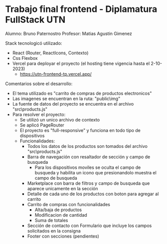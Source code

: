 # Trabajo final frontend - Diplamatura FullStack UTN
Alumno: Bruno Paternostro 
Profesor: Matias Agustin Gimenez

Stack tecnologicó utilizado:
- React (Router, ReactIcons, Contexto)
- Css Flexbox
- Vercel para deployar el proyecto (el hosting tiene vigencia hasta el 2-10-2023)
  - https://utn-frontend-tp.vercel.app/

Comentarios sobre el desarrollo:
- El tema utilizado es "carrito de compras de productos electronicos"
- Las imagenes se encuentran en la ruta: "public\img"
- La fuente de datos del proyecto se encuentra en el archivo "src\products.js"
- Para resolver el proyecto:
    - Se utilizó un unico archivo de contexto
    - Se aplicó PageRouter
    - El proyecto es "full-responsive" y funciona en todo tipo de dispositivos
    - Funcionalidades:
        - Todos los datos de los productos son tomados del archivo "src\products.js"
        - Barra de navegación con resaltador de sección y campo de busqueda
            - Para los dispositivos moviles se oculta el campo de busqueda y habilita un icono que presionandolo muestra el campo de busqueda
        - Marketplace con barra de filtros y campo de busqueda que aparece unicamente en la sección
        -  Detalle de cada uno de los productos con boton para agregar al carrito
        -  Carrito de compras con funcionalidades
            - Alta/baja de productos
            - Modificacion de cantidad
            - Suma de totales
        -  Sección de contacto con Formulario que incluye los campos solicitados en la consigna
        -  Footer con secciones (pendientes)
       
        
